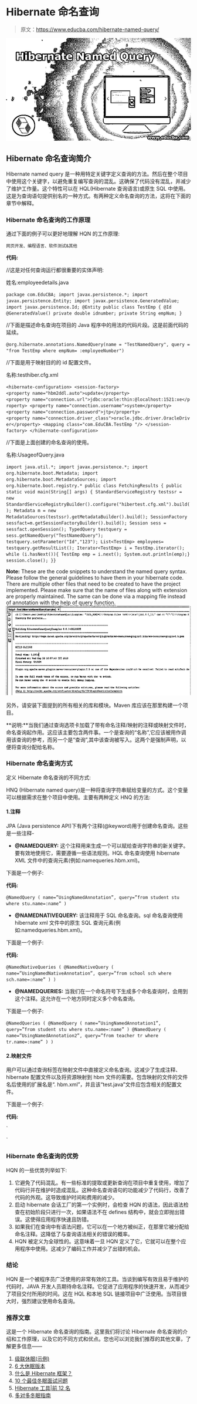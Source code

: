 # Hibernate 命名查询

> 原文：<https://www.educba.com/hibernate-named-query/>

![Hibernate Named Query](img/9ea65dfeab7b61d8cb734b073524249b.png)



## Hibernate 命名查询简介

Hibernate named query 是一种用特定关键字定义查询的方法。然后在整个项目中使用这个关键字，以避免重复编写查询的混乱。这确保了代码没有混乱，并减少了维护工作量。这个特性可以在 HQL(Hibernate 查询语言)或原生 SQL 中使用。这是为查询语句提供别名的一种方式。有两种定义命名查询的方法，这将在下面的章节中解释。

### Hibernate 命名查询的工作原理

通过下面的例子可以更好地理解 HQN 的工作原理:

<small>网页开发、编程语言、软件测试&其他</small>

**代码:**

//这是对任何查询运行都很重要的实体声明:

姓名:employeedetails.java

`package com.EduCBA;
import javax.persistence.*;
import javax.persistence.Entity;
import javax.persistence.GeneratedValue;
import javax.persistence.Id;
@Entity
public class TestEmp {
@Id
@GeneratedValue()
private double idnumber;
private String empNum;
}` 

//下面是描述命名查询在项目的 Java 程序中的用法的代码片段。这是前面代码的延续。

`@org.hibernate.annotations.NamedQuery(name = "TestNamedQuery",
query = "from TestEmp where empNum= :employeeNumber")`

//下面是用于映射目的的 id 配置文件。

名称:testhiber.cfg.xml

`<hibernate-configuration>
<session-factory>
<property name="hbm2ddl.auto">update</property>
<property name="connection.url">jdbc:oracle:thin:@localhost:1521:xe</property>
<property name="connection.username">system</property>
<property name="connection.password">jtp</property>
<property name="connection.driver_class">oracle.jdbc.driver.OracleDriver</property>
<mapping class="com.EduCBA.TestEmp "/>
</session-factory>
</hibernate-configuration>`

//下面是上面创建的命名查询的使用。

名称:UsageofQuery.java

`import java.util.*;
import javax.persistence.*;
import org.hibernate.boot.Metadata;
import org.hibernate.boot.MetadataSources;
import org.hibernate.boot.registry.*
public class FetchingResults {
public static void main(String[] args) {
StandardServiceRegistry testssr = new StandardServiceRegistryBuilder().configure("hibertest.cfg.xml").build();
Metadata m = new MetadataSources(testssr).getMetadataBuilder().build();
SessionFactory sessfact=m.getSessionFactoryBuilder().build();
Session sess = sessfact.openSession();
TypedQuery testquery = sess.getNamedQuery("TestNamedQuery");
testquery.setParameter("Id","123");
List<TestEmp> employees= testquery.getResultList();
Iterator<TestEmp> i = TestEmp.iterator();
while (i.hasNext()){
TestEmp emp = i.next();
System.out.println(emp);} session.close(); }}`

**Note:** These are the code snippets to understand the named query syntax. Please follow the general guidelines to have them in your hibernate code. There are multiple other files that need to be created to have the project implemented. Please make sure that the name of files along with extension are properly maintained. The same can be done via a mapping file instead of annotation with the help of query function.![Hibernate Named Query 1](img/50f59557c22f786d778da64172e74949.png)



另外，请安装下面提到的所有相关的库和模块。Maven 库应该在那里构建一个项目。

**说明:**当我们通过查询选项卡加载了带有命名注释/映射的注释或映射文件时，命名查询起作用。这应该主要包含两件事。一个是查询的“名称”,它应该被用作调用该查询的参考，而另一个是“查询”,其中该查询被写入。这两个是强制声明，以便将查询分配给名称。

### Hibernate 命名查询方式

定义 Hibernate 命名查询的不同方式:

HNQ (Hibernate named query)是一种将查询字符串赋给变量的方式。这个变量可以根据需求在整个项目中使用。主要有两种定义 HNQ 的方法:

#### 1.注释

JPA (Java persistence API)下有两个注释(@keyword)用于创建命名查询。这些是一些注释-

*   **@NAMEDQUERY:** 这个注释用来生成一个可以赋给查询字符串的新关键字。要有效地使用它，需要遵循一些语法规则。HQL 命名查询使用 hibernate XML 文件中的查询元素(例如:namequeries.hbm.xml)。

下面是一个例子:

**代码:**

`@NamedQuery
(
name=”UsingNamedAnnotation”,
query=”from student stu where stu.name=:name”
)`

*   **@NAMEDNATIVEQUERY:** 该注释用于 SQL 命名查询。sql 命名查询使用 hibernate xml 文件中的原生 SQL 查询元素(例如:namedqueries.hbm.xml)。

下面是一个例子:

**代码:**

`@NamedNativeQueries
(
@NamedNativeQuery
(
name=”UsingNamedNativeAnnotation”,
query=”from school sch where sch.name=:name”
)
)`

*   **@NAMEDQUERIES:** 当我们在一个命名符号下生成多个命名查询时，会用到这个注释。这允许在一个地方同时定义多个命名查询。

下面是一个例子:

`@NamedQueries
(
@NamedQuery
(
name=”UsingNamedAnnotation1”,
query=”from student stu where stu.name=:name”
)
@NamedQuery
(
name=”UsingNamedAnnotation2”,
query=”from teacher tr where tr.name=:name”
)
)`

#### 2.映射文件

用户可以通过查询标签在映射文件中直接定义命名查询。这减少了生成注释、hibernate 配置文件以及将资源映射到 hbm 文件的需要。包含映射的文件的文件名后使用的扩展名是“. hbm.xml”，并且该“test.java”文件应包含相关的配置文件。

下面是一个例子:

**代码:**

`<query name=”UsingNamedAnnotation”>
<![CDATA[from test t where t.name= :name]]>
</query>`

### Hibernate 命名查询的优势

HQN 的一些优势列举如下:

1.  它避免了代码混乱。有一些标准的提取或更新查询在项目中重复使用，增加了代码行并在维护时造成混乱。这种命名查询语句的功能减少了代码行，改善了代码的外观。这导致维护时间和费用的减少。
2.  启动 hibernate 会话工厂的第一个实例时，会检查 HQN 的语法，因此语法检查在初始阶段只进行一次，如果语法不在 defines 结构中，就会立即抛出错误。这使得应用程序快速且防错。
3.  如果我们在查询中有语法问题，它可以在一个地方被纠正，在那里它被分配给命名注释。这降低了与查询语法相关的错误的概率。
4.  HQN 被定义为全球性的。这意味着一旦 HQN 定义了它，它就可以在整个应用程序中使用。这减少了编码工作并减少了出错的机会。

### 结论

HQN 是一个被程序员广泛使用的非常有效的工具。当谈到编写有效且易于维护的代码时，JAVA 开发人员期待命名注释。它促进了应用程序的快速开发，从而减少了项目交付所用的时间。这在 HQL 和本地 SQL 链接项目中广泛使用。当项目很大时，强烈建议使用命名查询。

### 推荐文章

这是一个 Hibernate 命名查询的指南。这里我们将讨论 Hibernate 命名查询的介绍和工作原理，以及它的不同方式和优点。您也可以浏览我们推荐的其他文章，了解更多信息——

1.  [级联休眠(示例)](https://www.educba.com/cascade-in-hibernate/)
2.  [6 大休眠版本](https://www.educba.com/hibernate-versions/)
3.  [什么是 Hibernate 框架？](https://www.educba.com/hibernate-framework/)
4.  [10 个最佳冬眠面试问题](https://www.educba.com/hibernate-interview-questions/)
5.  [Hibernate 工具|前 12 名](https://www.educba.com/hibernate-tools/)
6.  [多对多冬眠指南](https://www.educba.com/hibernate-many-to-many/)